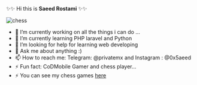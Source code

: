 
✨✨ Hi this is **Saeed Rostami**  ✨✨ 
  
  ![chess](https://raw.githubusercontent.com/wikiccu/mycv/master/mycv/static/img/maintenance.jpg)


- 🔭 I’m currently working on all the things i can do ...
- 🌱 I’m currently learning PHP laravel and Python
- 🤔 I’m looking for help for learning web developing 
- 💬 Ask me about anything :)
- 📫 How to reach me: Telegram: @privatemx and Instagram : @0x5aeed
- ⚡ Fun fact: CoDMobile Gamer and chess player... 
- ⚡ You can see my chess games [here](https://lichess.org/@/hex_5aeed/all)
